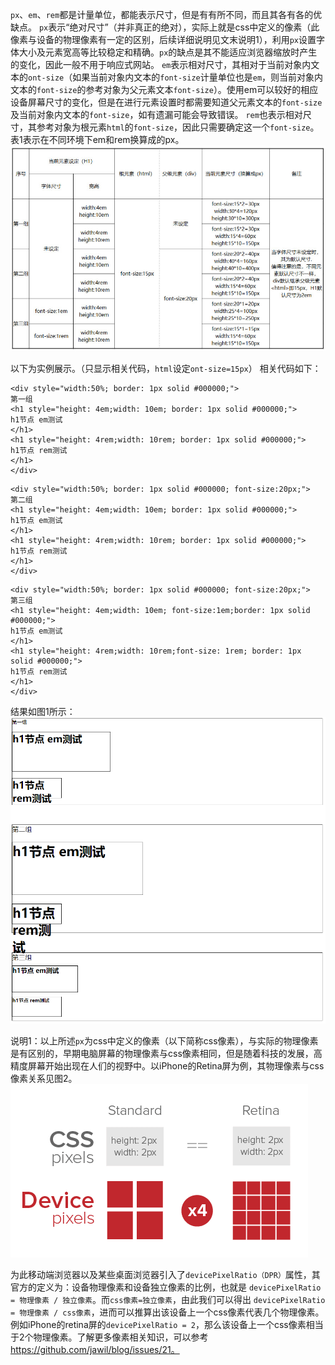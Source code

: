 `px`、`em`、`rem`都是计量单位，都能表示尺寸，但是有有所不同，而且其各有各的优缺点。
`px`表示“绝对尺寸”（并非真正的绝对），实际上就是css中定义的像素（此像素与设备的物理像素有一定的区别，后续详细说明见文末说明1），利用`px`设置字体大小及元素宽高等比较稳定和精确。`px`的缺点是其不能适应浏览器缩放时产生的变化，因此一般不用于响应式网站。
`em`表示相对尺寸，其相对于当前对象内文本的`ont-size`（如果当前对象内文本的`font-size`计量单位也是`em`，则当前对象内文本的`font-size`的参考对象为父元素文本`font-size`）。使用em可以较好的相应设备屏幕尺寸的变化，但是在进行元素设置时都需要知道父元素文本的`font-size`及当前对象内文本的`font-size`，如有遗漏可能会导致错误。
`rem`也表示相对尺寸，其参考对象为根元素`html`的`font-size`，因此只需要确定这一个`font-size`。
表1表示在不同环境下em和rem换算成的px。
 ![表1：em、rem换算px表](https://github.com/kyle-yangkai/images/raw/master/20180704-css-px%2Cem%2Crem%E8%81%94%E7%B3%BB%E4%B8%8E%E5%8C%BA%E5%88%AB/%E8%AE%BE%E7%BD%AE%E5%AF%B9%E7%85%A7.jpg)

以下为实例展示。（只显示相关代码，`html`设定`ont-size=15px`）
相关代码如下：
```
<div style="width:50%; border: 1px solid #000000;">
第一组
<h1 style="height: 4em;width: 10em; border: 1px solid #000000;">
h1节点 em测试
</h1>
<h1 style="height: 4rem;width: 10rem; border: 1px solid #000000;">
h1节点 rem测试
</h1>
</div>
```

```
<div style="width:50%; border: 1px solid #000000; font-size:20px;">
第二组
<h1 style="height: 4em;width: 10em; border: 1px solid #000000;">
h1节点 em测试
</h1>
<h1 style="height: 4rem;width: 10rem; border: 1px solid #000000;">
h1节点 rem测试
</h1>
</div>
```

```
<div style="width:50%; border: 1px solid #000000; font-size:20px;">
第三组
<h1 style="height: 4em;width: 10em; font-size:1em;border: 1px solid #000000;">
h1节点 em测试
</h1>
<h1 style="height: 4rem;width: 10rem;font-size: 1rem; border: 1px solid #000000;">
h1节点 rem测试
</h1>
</div>
```
结果如图1所示：
 ![图1：测试结果](https://github.com/kyle-yangkai/images/raw/master/20180704-css-px%2Cem%2Crem%E8%81%94%E7%B3%BB%E4%B8%8E%E5%8C%BA%E5%88%AB/%E6%B5%8B%E8%AF%95%E7%BB%93%E6%9E%9C.png)

说明1：以上所述`px`为css中定义的像素（以下简称css像素），与实际的物理像素是有区别的，早期电脑屏幕的物理像素与css像素相同，但是随着科技的发展，高精度屏幕开始出现在人们的视野中。以iPhone的Retina屏为例，其物理像素与css像素关系见图2。
![图2：Retina屏物理像素与css像素关系图](https://github.com/kyle-yangkai/images/raw/master/20180704-css-px%2Cem%2Crem%E8%81%94%E7%B3%BB%E4%B8%8E%E5%8C%BA%E5%88%AB/%E7%89%A9%E7%90%86%E5%83%8F%E7%B4%A0%E5%92%8Ccss%E5%83%8F%E7%B4%A0.png)

为此移动端浏览器以及某些桌面浏览器引入了`devicePixelRatio（DPR）`属性，其官方的定义为：设备物理像素和设备独立像素的比例，也就是 `devicePixelRatio = 物理像素 / 独立像素`。而`css像素=独立像素`，由此我们可以得出 `devicePixelRatio = 物理像素 / css像素`，进而可以推算出该设备上一个css像素代表几个物理像素。例如iPhone的retina屏的`devicePixelRatio = 2`，那么该设备上一个css像素相当于2个物理像素。了解更多像素相关知识，可以参考 https://github.com/jawil/blog/issues/21。

